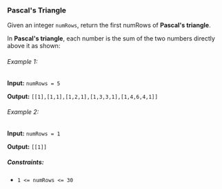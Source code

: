 <h3>Pascal's Triangle</h3>

<p>Given an integer <code>numRows</code>, return the first numRows of <b>Pascal's triangle</b>.</p>
<p>In <b>Pascal's triangle</b>, each number is the sum of the two numbers directly above it as shown:</p>

<h6>Example 1:</h6>
<p><b>Input:</b> <code>numRows = 5</code></p>
<p><b>Output:</b> <code>[[1],[1,1],[1,2,1],[1,3,3,1],[1,4,6,4,1]]</code></p>

<h6>Example 2:</h6>
<p><b>Input:</b> <code>numRows = 1</code></p>
<p><b>Output:</b> <code>[[1]]</code></p>

<h5>Constraints:</h5>
<ul>
    <li><code>1 <= numRows <= 30</code></li>
</ul>